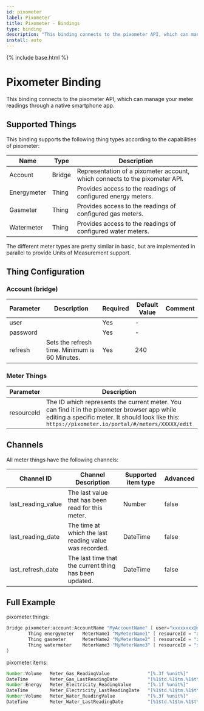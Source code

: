 ```yaml
---
id: pixometer
label: Pixometer
title: Pixometer - Bindings
type: binding
description: "This binding connects to the pixometer API, which can manage your meter readings through a native smartphone app."
install: auto
---
```


<!-- Attention authors: Do not edit directly. Please add your changes to the appropriate source repository -->

{% include base.html %}

# Pixometer Binding

This binding connects to the pixometer API, which can manage your meter readings through a native smartphone app.

## Supported Things

This binding supports the following thing types according to the capabilities of pixometer:

| Name        | Type   | Description                                                                 |
| ----------- | ------ | --------------------------------------------------------------------------- |
| Account     | Bridge | Representation of a pixometer account, which connects to the pixometer API. |
| Energymeter | Thing  | Provides access to the readings of configured energy meters.                |
| Gasmeter    | Thing  | Provides access to the readings of configured gas meters.                   |
| Watermeter  | Thing  | Provides access to the readings of configured water meters.                 |

The different meter types are pretty similar in basic, but are implemented in parallel to provide Units of Measurement support.

## Thing Configuration

### Account (bridge)

| Parameter | Description                                   | Required | Default Value | Comment |
| --------- | --------------------------------------------- | -------- | ------------- | ------- |
| user      |                                               | Yes      | -             |         |
| password  |                                               | Yes      | -             |         |
| refresh   | Sets the refresh time. Minimum is 60 Minutes. | Yes      | 240           |         |

### Meter Things

| Parameter  | Description                                                                                                                                                                                         | Required |
| ---------- | --------------------------------------------------------------------------------------------------------------------------------------------------------------------------------------------------- | -------- |
| resourceId | The ID which represents the current meter. You can find it in the pixometer browser app while editing a specific meter. It should look like this: `https://pixometer.io/portal/#/meters/XXXXX/edit` | Yes      |

## Channels

All meter things have the following channels:

| Channel ID         | Channel Description                                    | Supported item type | Advanced |
| ------------------ | ------------------------------------------------------ | ------------------- | -------- |
| last_reading_value | The last value that has been read for this meter.      | Number              | false    |
| last_reading_date  | The time at which the last reading value was recorded. | DateTime            | false    |
| last_refresh_date  | The last time that the current thing has been updated. | DateTime            | false    |

## Full Example

pixometer.things:

```java
Bridge pixometer:account:AccountName "MyAccountName" [ user="xxxxxxxx@xxxx.xx", password="xxxxxxxxxxxx", refresh= 60 ] {
        Thing energymeter   MeterName1 "MyMeterName1" [ resourceId = "xxxxxxxx" ]
        Thing gasmeter      MeterName2 "MyMeterName2" [ resourceId = "xxxxxxxx" ]
        Thing watermeter    MeterName3 "MyMeterName3" [ resourceId = "xxxxxxxx" ]
}
```

pixometer.items:

```java
Number:Volume   Meter_Gas_ReadingValue              "[%.3f %unit%]"                     []  {channel="pixometer:gasmeter:accountname:metername1:last_reading_value"}
DateTime        Meter_Gas_LastReadingDate           "[%1$td.%1$tm.%1$tY %1$tH:%1$tM]"   []  {channel="pixometer:gasmeter:accountname:metername1:last_reading_date"}
Number:Energy   Meter_Electricity_ReadingValue      "[%.1f %unit%]"                     []  {channel="pixometer:energymeter:accountname:metername2:last_reading_value"}
DateTime        Meter_Electricity_LastReadingDate   "[%1$td.%1$tm.%1$tY %1$tH:%1$tM]"   []  {channel="pixometer:energymeter:accountname:metername2:last_reading_date"}
Number:Volume   Meter_Water_ReadingValue            "[%.3f %unit%]"                     []  {channel="pixometer:watermeter:accountname:metername3:last_reading_value"}
DateTime        Meter_Water_LastReadingDate         "[%1$td.%1$tm.%1$tY %1$tH:%1$tM]"   []  {channel="pixometer:watermeter:accountname:metername3:last_reading_date"}
```

